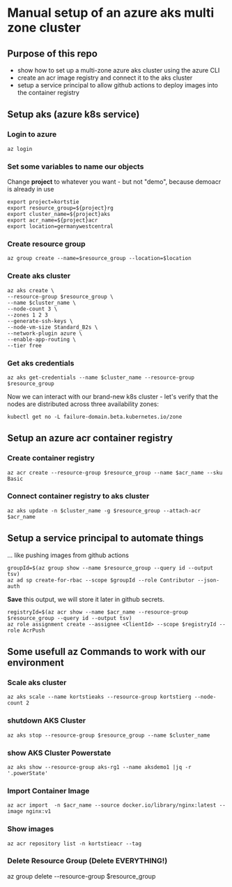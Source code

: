 # Manual setup of an azure aks multi zone cluster

## Purpose of this repo

- show how to set up a multi-zone azure aks cluster using the azure CLI
- create an acr image registry and connect it to the aks cluster
- setup a service principal to allow github actions to deploy images into the container registry

## Setup aks (azure k8s service)

### Login to azure
    az login

### Set some variables to name our objects

Change **project** to whatever you want - but not "demo", because demoacr is already in use

    export project=kortstie
    export resource_group=${project}rg
    export cluster_name=${project}aks
    export acr_name=${project}acr
    export location=germanywestcentral

### Create resource group
    
    az group create --name=$resource_group --location=$location

### Create aks cluster

    az aks create \
    --resource-group $resource_group \
    --name $cluster_name \
    --node-count 3 \
    --zones 1 2 3
    --generate-ssh-keys \
    --node-vm-size Standard_B2s \
    --network-plugin azure \
    --enable-app-routing \
    --tier free

### Get aks credentials
    
    az aks get-credentials --name $cluster_name --resource-group $resource_group

Now we can interact with our brand-new k8s cluster - let's verify that the nodes are distributed across three availability zones:

    kubectl get no -L failure-domain.beta.kubernetes.io/zone

## Setup an azure acr container registry

### Create container registry
    
    az acr create --resource-group $resource_group --name $acr_name --sku Basic

### Connect container registry to aks cluster
    
    az aks update -n $cluster_name -g $resource_group --attach-acr $acr_name

## Setup a service principal to automate things

... like pushing images from github actions

    groupId=$(az group show --name $resource_group --query id --output tsv)
    az ad sp create-for-rbac --scope $groupId --role Contributor --json-auth

**Save** this output, we will store it later in github secrets.

    registryId=$(az acr show --name $acr_name --resource-group $resource_group --query id --output tsv)
    az role assignment create --assignee <ClientId> --scope $registryId --role AcrPush
    
## Some usefull az Commands to work with our environment

### Scale aks cluster
    az aks scale --name kortstieaks --resource-group kortstierg --node-count 2

### shutdown AKS Cluster
    
    az aks stop --resource-group $resource_group --name $cluster_name

### show AKS Cluster Powerstate
    
    az aks show --resource-group aks-rg1 --name aksdemo1 |jq -r '.powerState'

### Import Container Image

    az acr import  -n $acr_name --source docker.io/library/nginx:latest --image nginx:v1

### Show images

    az acr repository list -n kortstieacr --tag

### Delete Resource Group (Delete EVERYTHING!)

   az group delete --resource-group $resource_group
